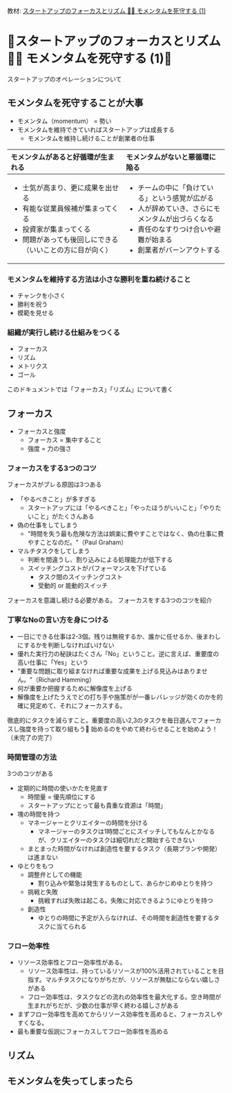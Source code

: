教材: [スタートアップのフォーカスとリズム 🎯🥁 モメンタムを死守する (1)](https://speakerdeck.com/tumada/sutatoatupufalsehuokasutorizumu-momentamuwosi-shou-suru-1)

# :horse:スタートアップのフォーカスとリズム 🎯🥁 モメンタムを死守する (1):horse:
スタートアップのオペレーションについて

## モメンタムを死守することが大事
- モメンタム（momentum） = 勢い
- モメンタムを維持できていればスタートアップは成長する
  - モメンタムを維持し続けることが創業者の仕事

|モメンタムがあると好循環が生まれる|モメンタムがないと悪循環に陥る|
|:----|:----|
|<ul><li>士気が高まり、更に成果を出せる</li><li>有能な従業員候補が集まってくる</li><li>投資家が集まってくる</li><li>問題があっても後回しにできる（いいことの方に目が向く）</li></ul>|<ul><li>チームの中に「負けている」という感覚が広がる</li><li>人が辞めていき、さらにモメンタムが出づらくなる</li><li>責任のなすりつけ合いや避難が始まる</li><li>創業者がバーンアウトする</li></ul>|

### モメンタムを維持する方法は小さな勝利を重ね続けること
- チャンクを小さく
- 勝利を祝う
- 模範を見せる

### 組織が実行し続ける仕組みをつくる
- フォーカス
- リズム
- メトリクス
- ゴール

このドキュメントでは「フォーカス」「リズム」について書く

## フォーカス
- フォーカスと強度
  - フォーカス = 集中すること
  - 強度 = 力の強さ

### フォーカスをする3つのコツ
フォーカスがブレる原因は3つある

- 「やるべきこと」が多すぎる
  - スタートアップには「やるべきこと」「やったほうがいいこと」「やりたいこと」がたくさんある
- 偽の仕事をしてしまう
  - "時間を失う最も危険な方法は娯楽に費やすことではなく、偽の仕事に費やすことなのだ。"（Paul Graham）
- マルチタスクをしてしまう
  - 判断を間違うし、割り込みによる処理能力が低下する
  - スイッチングコストがパフォーマンスを下げている
    - タスク間のスイッチングコスト
    - 受動的 or 能動的スイッチ

フォーカスを意識し続ける必要がある。
フォーカスをする3つのコツを紹介

### 丁寧なNoの言い方を身につける
- 一日にできる仕事は2-3個。残りは無視するか、誰かに任せるか、後まわしにするかを判断しなければいけない
- 優れた実行力の秘訣はたくさん「No」ということ。逆に言えば、重要度の高い仕事に「Yes」という
- "重要な問題に取り組まなければ重要な成果を上げる見込みはありません。"（Richard Hamming）
- 何が重要か把握するために解像度を上げる
- 解像度を上げたうえでどの打ち手や施策がが一番レバレッジが効くのかを的確に見定めて、それにフォーカスする。

徹底的にタスクを減らすこと。重要度の高い2,3のタスクを毎日選んでフォーカスし強度を持って取り組もう:muscle:
始めるのをやめて終わらせることを始めよう！（未完了の完了）

### 時間管理の方法
3つのコツがある
- 定期的に時間の使いかたを見直す
  - 時間量 = 優先順位にする
  - スタートアップにとって最も貴重な資源は「時間」
- 塊の時間を持つ
  - マネージャーとクリエイターの時間を分ける
    - マネージャーのタスクは1時間ごとにスイッチしてもなんとかなるが、クリエイターのタスクは細切れだと開始すらできない
  - まとまった時間がなければ創造性を要するタスク（長期プランや開発）は進まない
- ゆとりをもつ
  - 調整弁としての機能
    - 割り込みや緊急は発生するものとして、あらかじめゆとりを持つ
  - 挑戦と失敗
    - 挑戦すれば失敗は起こる。失敗に対応できるようにゆとりを持つ
  - 創造性
    - ゆとりの時間に予定が入らなければ、その時間を創造性を要するタスクに当てられる

### フロー効率性
- リソース効率性とフロー効率性がある。
  - リソース効率性は、持っているリソースが100%活用されていることを目指す。マルチタスクになりがちだが、リソースが無駄にならない嬉しさがある
  - フロー効率性は、タスクなどの流れの効率性を最大化する。空き時間が生まれがちだが、少数の仕事が早く終わる嬉しさがある
- まずフロー効率性を高めてからリソース効率性を高めると、フォーカスしやすくなる。
- 最も重要な仮説にフォーカスしてフロー効率性を高める



## リズム

## モメンタムを失ってしまったら
